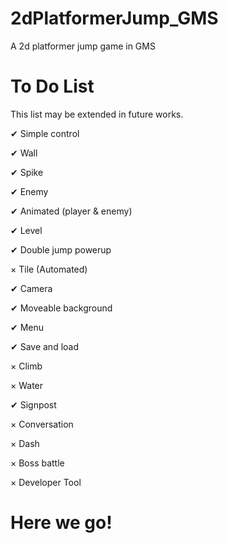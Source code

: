 # 2dPlatformerJump_GMS
A 2d platformer jump game in GMS

# To Do List

This list may be extended in future works.

✔ Simple control

✔ Wall

✔ Spike

✔ Enemy

✔ Animated (player & enemy)

✔ Level

✔ Double jump powerup

× Tile (Automated)

✔ Camera

✔ Moveable background 

✔ Menu

✔ Save and load

× Climb

× Water

✔ Signpost

× Conversation

× Dash

× Boss battle

× Developer Tool

# Here we go!
